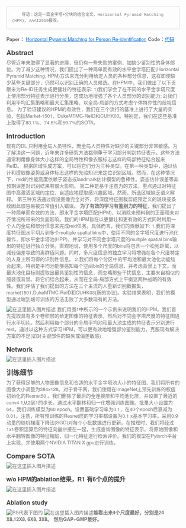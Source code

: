 <html lang="en"><head>
    <meta charset="UTF-8">
    <title></title>
<style id="system" type="text/css">h1,h2,h3,h4,h5,h6,p,blockquote {    margin: 0;    padding: 0;}body {    font-family: "Helvetica Neue", Helvetica, "Hiragino Sans GB", Arial, sans-serif;    font-size: 13px;    line-height: 18px;    color: #737373;    margin: 10px 13px 10px 13px;}a {    color: #0069d6;}a:hover {    color: #0050a3;    text-decoration: none;}a img {    border: none;}p {    margin-bottom: 9px;}h1,h2,h3,h4,h5,h6 {    color: #404040;    line-height: 36px;}h1 {    margin-bottom: 18px;    font-size: 30px;}h2 {    font-size: 24px;}h3 {    font-size: 18px;}h4 {    font-size: 16px;}h5 {    font-size: 14px;}h6 {    font-size: 13px;}hr {    margin: 0 0 19px;    border: 0;    border-bottom: 1px solid #ccc;}blockquote {    padding: 13px 13px 21px 15px;    margin-bottom: 18px;    font-family:georgia,serif;    font-style: italic;}blockquote:before {    content:"C";    font-size:40px;    margin-left:-10px;    font-family:georgia,serif;    color:#eee;}blockquote p {    font-size: 14px;    font-weight: 300;    line-height: 18px;    margin-bottom: 0;    font-style: italic;}code, pre {    font-family: Monaco, Andale Mono, Courier New, monospace;}code {    background-color: #fee9cc;    color: rgba(0, 0, 0, 0.75);    padding: 1px 3px;    font-size: 12px;    -webkit-border-radius: 3px;    -moz-border-radius: 3px;    border-radius: 3px;}pre {    display: block;    padding: 14px;    margin: 0 0 18px;    line-height: 16px;    font-size: 11px;    border: 1px solid #d9d9d9;    white-space: pre-wrap;    word-wrap: break-word;}pre code {    background-color: #fff;    color:#737373;    font-size: 11px;    padding: 0;}@media screen and (min-width: 768px) {    body {        width: 748px;        margin:10px auto;    }}</style><style id="custom" type="text/css"></style></head>
<body><pre><code>    导语：这是一篇金字塔+分块的结合论文，Horizontal Pyramid Matching (HPM), AAAI2019接收。</code></pre>
<p><strong>Paper：</strong> <a href="https://www.aaai.org/ojs/index.php/AAAI/article/view/4842">Horizontal Pyramid Matching for Person Re-identification</a>
<strong>Code：</strong><a href="https://github.com/OasisYang/HPM">代码</a>

</p>
<h3>Abstract</h3>
<p>尽管近年来取得了显著的进展，但仍有一些失败的案例，如缺少鉴别性的身体部位。为了减少这种情况，我们提出了一种简单而有效的水平金字塔匹配(Horizontal Pyramid Matching, HPM)方法来充分利用给定人员的各种部分信息，这样即使缺少某些关键部分，仍然可以识别正确的人员候选。在HPM中，我们做出了以下贡献来为Re-ID任务生成更健壮的特征表示:
1)我们学会了在不同的水平金字塔尺度上使用部分特征表示进行分类，这成功地增强了各个人员部分的识别能力;
2)我们利用平均汇集策略和最大汇集策略，以全局-局部的方式考虑个体特异性的歧视信息。
为了验证建议的HPM的有效性，我们在三个流行的基准上进行了大量的实验，包括Market-1501、DukeMTMC-ReID和CUHK03。特别是，我们在这些基准上取得了83.1%、74.5%和59.7%的SOTA。

</p>
<h3>Introduction</h3>
<p>现有的DL 只利用全局人员特性，而全局人员特性对缺少的关键部分非常敏感。为了解决这一问题，近年来许多研究方法都侧重于学习部分判别特征表示。这些方法通常利用像身体大小这样的全局特性和像衣服标志这样的局部特征结合起来ReID。
根据区域生成方案，可以将它们分为三种类型。在第一种类型中，通过估计和提取像姿势或身体标志这样的先验知识来定位识别区域。然而，在这种情况下，reid的性能高度依赖于姿态或landmark估计模型的鲁棒性。姿态估计误差等非预期误差对识别结果有很大影响。
第二种是基于注意力的方法，重点通过对特征图中高激活区域的定位，自适应地提取感兴趣区域。然而，所选区域缺乏语义解释。
第三种方法通过假设图像完全对齐，将深度特征图裁剪成预定义的斑块或条纹因此很容易被异常值引入错误。
<strong>为了有效的学习有鉴别力的特征</strong>，我们提出了一种简单而有效的方法，即水平金字塔匹配(HPM)，以消除未预料到的正面和未对齐情况所带来的负面影响。我们的HPM旨在以更健壮和更有效的方式同时利用一个人的全局和部分信息来完成reid任务。具体而言，我们的贡献如下:
1.我们将深度特征图水平切片到多个multiple spatial bins中，使用不同的金字塔尺度进行池化操作，即水平金字塔池(HPP)，并学习对不同金字塔尺度的multiple spatial bins输出的特征进行独立分类。直观地说，使用多个尺度的bins将包含一个松弛距离，以减轻偏差导致的离群值问题。同时，多尺度信息的独立学习将增强在各个尺度特定的人身上所习得的识别性信息。
2.我们将每个分区中的平均池和最大池化功能结合起来。特别是平均池能够感知每个空间bin的全局信息，并考虑背景上下文。而最大池化目标则提取出最具鉴别性的信息，而忽略那些干扰信息，主要来自相似的服装或背景。将它们结合起来，从而在全局-局部方式上平衡这两种战略的有效性。我们评估了我们提出的方法在三个主流的人重新识别数据集，market1501,DukeMTMC-ReID和CUHK03(新的协议)。实验结果表明，我们的模型通过端到端可训练的方法击败了大多数现有的方法。

</p>
<p><img src="https://img-blog.csdnimg.cn/2019121720085872.png?x-oss-process=image/watermark,type_ZmFuZ3poZW5naGVpdGk,shadow_10,text_aHR0cHM6Ly9ibG9nLmNzZG4ubmV0L3FxXzE3NDAzNjE3,size_16,color_FFFFFF,t_70" alt="在这里插入图片描述">
我们用图1中所示的一个示例来说明我们的HPM。我们首先提取具有多个卷积层的给定图像的特征表示，然后对不同金字塔尺度的特征图进行水平切片。然后利用每个部分的全局平均池和最大池生成的特征表示分别进行reid。通过以这种方式学习HPM，可以更有效地增强部分鉴别能力，克服现有解决方案的不足(如对关键部件的缺失或偏差敏感)

</p>
<h3>Network</h3>
<p><img src="https://img-blog.csdnimg.cn/20191217201034130.png?x-oss-process=image/watermark,type_ZmFuZ3poZW5naGVpdGk,shadow_10,text_aHR0cHM6Ly9ibG9nLmNzZG4ubmV0L3FxXzE3NDAzNjE3,size_16,color_FFFFFF,t_70" alt="在这里插入图片描述">
</p>
<h3>训练细节</h3>
<p>为了获得足够的人物图像信息和合适的水平金字塔池大小的特征图，我们将所有的图像大小调整为384x128。对于骨干网，我们使用在ImageNet上预先训练的权值初始化的Resnet50 。我们删除了最后的全连接层和平均池化层，并设置了最近的conv4 1从2到1的步长。通过水平翻转和归一化增强训练图像。批量大小设置为64，我们训练模型为60 epoch。设置基础学习率为0.1，在40个epoch后衰减为0.01。注意，所有预训练的Resnet层的学习率都设置为0.1 x基本学习率。采用0.9动量的随机梯度下降法(SGD)对每个小批数据进行更新。在推理时，我们将经过1x1卷积运算后的特征向量拼接在一起，生成查询图像的特征表示。将原始图像和水平翻转图像的特征相加，归一化特征进行检索评价。我们的模型在Pytorch平台上实现，并使用两个NVIDIA TITAN X gpu进行训练。
</p>
<h3>Compare SOTA</h3>
<p><img src="https://img-blog.csdnimg.cn/20191217201115819.png?x-oss-process=image/watermark,type_ZmFuZ3poZW5naGVpdGk,shadow_10,text_aHR0cHM6Ly9ibG9nLmNzZG4ubmV0L3FxXzE3NDAzNjE3,size_16,color_FFFFFF,t_70" alt="在这里插入图片描述">
</p>
<h4>w/o HPM的ablation结果，R1 有6个点的提升</h4>
<p><img src="https://img-blog.csdnimg.cn/20191217201225244.png?x-oss-process=image/watermark,type_ZmFuZ3poZW5naGVpdGk,shadow_10,text_aHR0cHM6Ly9ibG9nLmNzZG4ubmV0L3FxXzE3NDAzNjE3,size_16,color_FFFFFF,t_70" alt="在这里插入图片描述">
</p>
<h4>Ablation study</h4>
<p><img src="https://img-blog.csdnimg.cn/20191217201338736.png?x-oss-process=image/watermark,type_ZmFuZ3poZW5naGVpdGk,shadow_10,text_aHR0cHM6Ly9ibG9nLmNzZG4ubmV0L3FxXzE3NDAzNjE3,size_16,color_FFFFFF,t_70" alt="PS代表下图的">
<img src="https://img-blog.csdnimg.cn/2019121720142090.png" alt="在这里插入图片描述"><strong>能看出来4个尺度最好，分别是24 X8,12X8, 6X8, 3X8。 然后GAP+GMP最好。</strong>
</p>
</body></html>